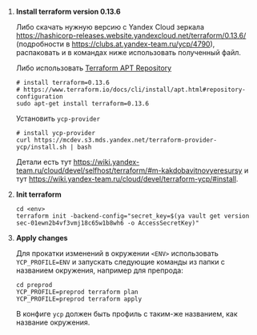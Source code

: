 1. **Install terraform version 0.13.6**

   Либо скачать нужную версию с Yandex Cloud зеркала https://hashicorp-releases.website.yandexcloud.net/terraform/0.13.6/ (подробности в https://clubs.at.yandex-team.ru/ycp/4790), распаковать и в командах ниже использовать полученный файл.

   Либо использовать [Terraform APT Repository](https://www.terraform.io/docs/cli/install/apt.html)
   ```
   # install terraform=0.13.6
   # https://www.terraform.io/docs/cli/install/apt.html#repository-configuration
   sudo apt-get install terraform=0.13.6
   ```

   Установить `ycp-provider`
   ```
   # install ycp-provider
   curl https://mcdev.s3.mds.yandex.net/terraform-provider-ycp/install.sh | bash
   ```

   Детали есть тут <https://wiki.yandex-team.ru/cloud/devel/selfhost/terraform/#m-kakdobavitnovyeresursy> и тут <https://wiki.yandex-team.ru/cloud/devel/terraform-ycp/#install>.

2. **Init terraform**

   ```
   cd <env>
   terraform init -backend-config="secret_key=$(ya vault get version sec-01ewn2b4vf3vmj18c65w1b8wh6 -o AccessSecretKey)"
   ```

3. **Apply changes**

   Для прокатки изменений в окружении `<ENV>` использовать `YCP_PROFILE=ENV` и запускать следующие команды из папки с названием окружения, например для препрода:
   ```
   cd preprod
   YCP_PROFILE=preprod terraform plan
   YCP_PROFILE=preprod terraform apply
   ```

   В конфиге `ycp` должен быть профиль с таким-же названием, как название окружения.
